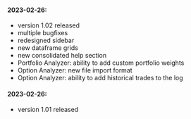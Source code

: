 #### 2023-02-26:
- version 1.02 released
- multiple bugfixes
- redesigned sidebar
- new dataframe grids
- new consolidated help section
- Portfolio Analyzer: ability to add custom portfolio weights
- Option Analyzer: new file import format
- Option Analyzer: ability to add historical trades to the log

#### 2023-02-26:
- version 1.01 released
